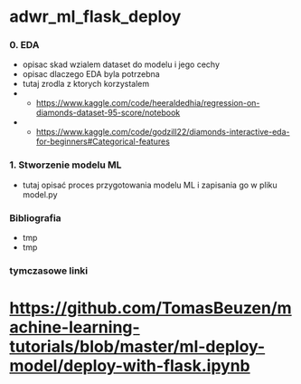 # adwr_ml_flask_deploy


### 0. EDA
- opisac skad wzialem dataset do modelu i jego cechy
- opisac dlaczego EDA byla potrzebna 
- tutaj zrodla z ktorych korzystalem
- * https://www.kaggle.com/code/heeraldedhia/regression-on-diamonds-dataset-95-score/notebook
- * https://www.kaggle.com/code/godzill22/diamonds-interactive-eda-for-beginners#Categorical-features

### 1. Stworzenie modelu ML
- tutaj opisać proces przygotowania modelu ML i zapisania go w pliku model.py

### Bibliografia
- tmp
- tmp

### tymczasowe linki
# https://github.com/TomasBeuzen/machine-learning-tutorials/blob/master/ml-deploy-model/deploy-with-flask.ipynb